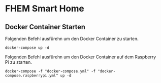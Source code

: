 # FHEM Smart Home

## Docker Container Starten

Folgenden Befehl ausfürehn um den Docker Container zu starten.

```Shell
docker-compose up -d
```

Folgenden Befehl ausfürehn um den Docker Container auf dem Raspberry Pi zu starten.

```Shell
docker-compose -f "docker-compose.yml" -f "docker-compose.raspberrypi.yml" up -d
```
